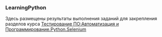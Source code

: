 ### LearningPython

Здесь размещены результаты выполнения заданий для закрепления разделов курса [Тестирование ПО:Автоматизация и Программирование.Python.Selenium](https://stepik.org/course/120491/syllabus)
